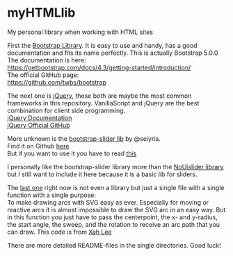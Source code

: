 # myHTMLlib
My personal library when working with HTML sites

First the [Bootstrap Library](https://github.com/theRealProHacker/myHTMLlib/tree/main/Bootstrap). It is easy to use and handy, has a good documentation and fits its name perfectly. This is actually Bootstrap 5.0.0   
The documentation is here:  
https://getbootstrap.com/docs/4.3/getting-started/introduction/  
The official GitHub page:  
https://github.com/twbs/bootstrap  

The next one is [jQuery](https://github.com/theRealProHacker/myHTMLlib/tree/main/jquery), these both are maybe the most common frameworks in this repository.
VanillaScript and jQuery are the best combination for client side programming.  
[jQuery Documentation](https://api.jquery.com/)  
[jQuery Official GitHub](https://github.com/jquery/jquery)  

More unknown is the [bootstrap-slider lib](https://github.com/theRealProHacker/myHTMLlib/tree/main/bootstrap-slider) by @seiyria.  
Find it on Github [here](https://github.com/seiyria/bootstrap-slider)  
But if you want to use it you have to read [this](https://seiyria.com/bootstrap-slider/)  

I personally like the bootstrap-slider library more than the [NoUislider library](https://github.com/theRealProHacker/myHTMLlib/tree/main/NoUislider/) but I still want to include it here because it is a basic lib for sliders.

The [last one](https://github.com/theRealProHacker/myHTMLlib/tree/main/Arc) right now is not even a library but just a single file with a single function with a single purpose:  
To make drawing arcs with SVG easy as ever. Especially for moving or reactive arcs it is almost impossible to draw the SVG arc in an easy way. But in this function you just have to pass the centerpoint, the x- and y-radius, the start angle, the sweep, and the rotation to receive an arc path that you can draw. 
This code is from [Xah Lee](http://xahlee.info/js/svg_circle_arc.html)

There are more detailed README-files in the single directories.
Good luck!


